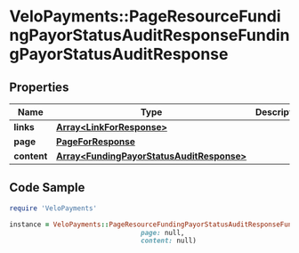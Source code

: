 # VeloPayments::PageResourceFundingPayorStatusAuditResponseFundingPayorStatusAuditResponse

## Properties

Name | Type | Description | Notes
------------ | ------------- | ------------- | -------------
**links** | [**Array&lt;LinkForResponse&gt;**](LinkForResponse.md) |  | [optional] 
**page** | [**PageForResponse**](PageForResponse.md) |  | [optional] 
**content** | [**Array&lt;FundingPayorStatusAuditResponse&gt;**](FundingPayorStatusAuditResponse.md) |  | [optional] 

## Code Sample

```ruby
require 'VeloPayments'

instance = VeloPayments::PageResourceFundingPayorStatusAuditResponseFundingPayorStatusAuditResponse.new(links: null,
                                 page: null,
                                 content: null)
```


